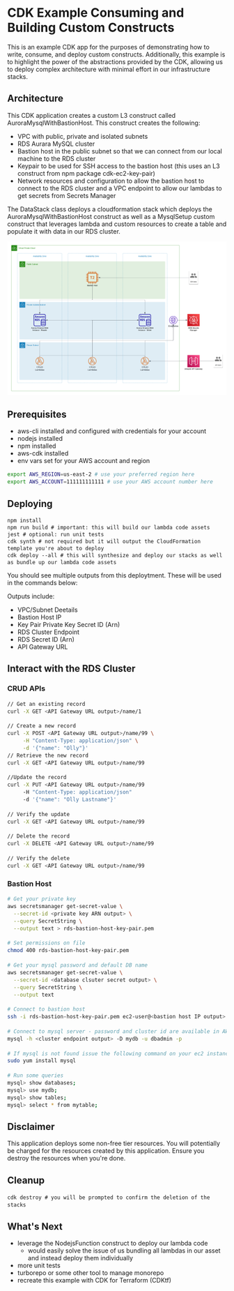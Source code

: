 # CDK Example Consuming and Building Custom Constructs

This is an example CDK app for the purposes of demonstrating how to write, consume, and deploy custom constructs.
Additionally, this example is to highlight the power of the abstractions provided by the CDK, allowing us to deploy 
complex architecture with minimal effort in our infrastructure stacks.

## Architecture

This CDK application creates a custom L3 construct called AuroraMysqlWithBastionHost. This construct creates the following:

- VPC with public, private and isolated subnets
- RDS Aurara MySQL cluster
- Bastion host in the public subnet so that we can connect from our local machine to the RDS cluster
- Keypair to be used for SSH access to the bastion host (this uses an L3 construct from npm package cdk-ec2-key-pair)
- Network resources and configuration to allow the bastion host to connect to the RDS cluster and a VPC endpoint 
  to allow our lambdas to get secrets from Secrets Manager

The DataStack class deploys a cloudformation stack which deploys the AuroraMysqlWithBastionHost construct as well as a
MysqlSetup custom construct that leverages lambda and custom resources to create a table and populate it with data in
our RDS cluster.

![Architecture Diagram](./ExampleCDKProject_Arch.png)

## Prerequisites

- aws-cli installed and configured with credentials for your account
- nodejs installed
- npm installed
- aws-cdk installed
- env vars set for your AWS account and region

```bash
export AWS_REGION=us-east-2 # use your preferred region here
export AWS_ACCOUNT=111111111111 # use your AWS account number here
```

## Deploying

```
npm install
npm run build # important: this will build our lambda code assets
jest # optional: run unit tests
cdk synth # not required but it will output the CloudFormation template you're about to deploy
cdk deploy --all # this will synthesize and deploy our stacks as well as bundle up our lambda code assets
```
You should see multiple outputs from this deploytment. These will be used in the commands below:

Outputs include:
- VPC/Subnet Deetails
- Bastion Host IP
- Key Pair Private Key Secret ID (Arn)
- RDS Cluster Endpoint
- RDS Secret ID (Arn)
- API Gateway URL

## Interact with the RDS Cluster

### CRUD APIs
```bash
// Get an existing record
curl -X GET <API Gateway URL output>/name/1

// Create a new record
curl -X POST <API Gateway URL output>/name/99 \
     -H "Content-Type: application/json" \
     -d '{"name": "Olly"}'
// Retrieve the new record
curl -X GET <API Gateway URL output>/name/99

//Update the record
curl -X PUT <API Gateway URL output>/name/99
     -H "Content-Type: application/json" 
     -d '{"name": "Olly Lastname"}'
     
// Verify the update
curl -X GET <API Gateway URL output>/name/99

// Delete the record
curl -X DELETE <API Gateway URL output>/name/99

// Verify the delete
curl -X GET <API Gateway URL output>/name/99    
```

### Bastion Host
```bash
# Get your private key
aws secretsmanager get-secret-value \
  --secret-id <private key ARN output> \
  --query SecretString \
  --output text > rds-bastion-host-key-pair.pem
  
# Set permissions on file
chmod 400 rds-bastion-host-key-pair.pem

# Get your mysql password and default DB name
aws secretsmanager get-secret-value \
  --secret-id <database clsuter secret output> \
  --query SecretString \
  --output text
  
# Connect to bastion host
ssh -i rds-bastion-host-key-pair.pem ec2-user@<bastion host IP output>

# Connect to mysql server - password and cluster id are available in AWS Secrets Manager
mysql -h <cluster endpoint output> -D mydb -u dbadmin -p

# If mysql is not found issue the following command on your ec2 instance (TODO need to fix init script)
sudo yum install mysql

# Run some queries
mysql> show databases;
mysql> use mydb;
mysql> show tables;
mysql> select * from mytable;
```

## Disclaimer
This application deploys some non-free tier resources. You will potentially be charged for the resources created by this 
application. Ensure you destroy the resources when you're done.

## Cleanup
`cdk destroy # you will be prompted to confirm the deletion of the stacks`

## What's Next

- leverage the NodejsFunction construct to deploy our lambda code
  - would easily solve the issue of us bundling all lambdas in our asset and instead deploy them individually
- more unit tests
- turborepo or some other tool to manage monorepo
- recreate this example with CDK for Terraform (CDKtf)
